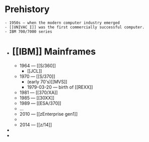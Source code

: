 # Prehistory
	- 1950s — when the modern computer industry emerged
	- [[UNIVAC I]] was the first commercially successful computer.
	- IBM 700/7000 series
- # [[IBM]] Mainframes
	- 1964 — [[S/360]]
		- [[JCL]]
	- 1970 — [[S/370]]
		- (early 70's)[[MVS]]
		- 1979-03-20 — birth of [[REXX]]
	- 1981 — [[370/XA]]
	- 1985 — [[30XX]]
	- 1989 — [[ESA/370]]
	- ...
	- 2010 — [[zEnterprise gen1]]
	-
	- 2014 — [[z/14]]
-
-